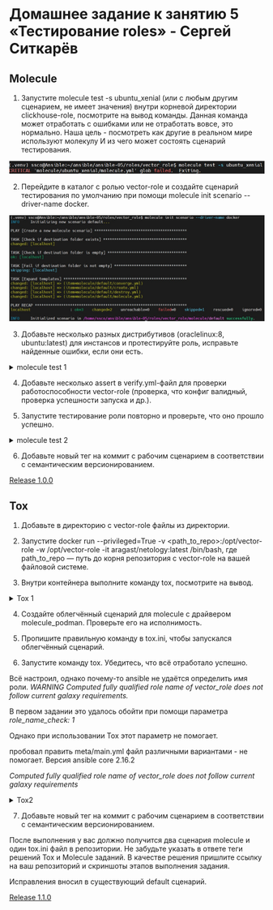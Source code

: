 # Домашнее задание к занятию 5 «Тестирование roles» - Сергей Ситкарёв

## Molecule

1. Запустите molecule test -s ubuntu_xenial (или с любым другим сценарием, не имеет значения) внутри корневой директории clickhouse-role, посмотрите на вывод команды. Данная команда может отработать с ошибками или не отработать вовсе, это нормально. Наша цель - посмотреть как другие в реальном мире используют молекулу И из чего может состоять сценарий тестирования.

![Задание1](https://github.com/SSitkarev/ansible-05/blob/main/img/1.jpg)

2. Перейдите в каталог с ролью vector-role и создайте сценарий тестирования по умолчанию при помощи molecule init scenario --driver-name docker.

![Задание2](https://github.com/SSitkarev/ansible-05/blob/main/img/2.jpg)

3. Добавьте несколько разных дистрибутивов (oraclelinux:8, ubuntu:latest) для инстансов и протестируйте роль, исправьте найденные ошибки, если они есть.

<details>
  <summary>molecule test 1</summary>

(.venv) ssco@Ansible:~/ansible/ansible-05/roles/vector_role$ molecule test
WARNING  The scenario config file ('/home/ssco/ansible/ansible-05/roles/vector_role/molecule/default/molecule.yml') has been modified since the scenario was created. If recent changes are important, reset the scenario with 'molecule destroy' to clean up created items or 'molecule reset' to clear current configuration.
WARNING  Driver docker does not provide a schema.
INFO     default scenario test matrix: dependency, cleanup, destroy, syntax, create, prepare, converge, idempotence, side_effect, verify, cleanup, destroy
INFO     Performing prerun with role_name_check=1...
WARNING  Computed fully qualified role name of vector_role does not follow current galaxy requirements.
Please edit meta/main.yml and assure we can correctly determine full role name:

galaxy_info:
role_name: my_name  # if absent directory name hosting role is used instead
namespace: my_galaxy_namespace  # if absent, author is used instead

Namespace: https://galaxy.ansible.com/docs/contributing/namespaces.html#galaxy-namespace-limitations
Role: https://galaxy.ansible.com/docs/contributing/creating_role.html#role-names

As an alternative, you can add 'role-name' to either skip_list or warn_list.

INFO     Running default > dependency
WARNING  Skipping, missing the requirements file.
WARNING  Skipping, missing the requirements file.
INFO     Running default > cleanup
WARNING  Skipping, cleanup playbook not configured.
INFO     Running default > destroy
INFO     Sanity checks: 'docker'

PLAY [Destroy] *****************************************************************

TASK [Populate instance config] ************************************************
ok: [localhost]

TASK [Dump instance config] ****************************************************
skipping: [localhost]

PLAY RECAP *********************************************************************
localhost                  : ok=1    changed=0    unreachable=0    failed=0    skipped=1    rescued=0    ignored=0

INFO     Running default > syntax

playbook: /home/ssco/ansible/ansible-05/roles/vector_role/molecule/default/converge.yml
INFO     Running default > create

PLAY [Create] ******************************************************************

TASK [Populate instance config dict] *******************************************
skipping: [localhost]

TASK [Convert instance config dict to a list] **********************************
skipping: [localhost]

TASK [Dump instance config] ****************************************************
skipping: [localhost]

PLAY RECAP *********************************************************************
localhost                  : ok=0    changed=0    unreachable=0    failed=0    skipped=3    rescued=0    ignored=0

INFO     Running default > prepare
WARNING  Skipping, prepare playbook not configured.
INFO     Running default > converge

PLAY [Converge] ****************************************************************

TASK [Replace this task with one that validates your content] ******************
ok: [oraclelinux] => {
    "msg": "This is the effective test"
}
ok: [ubuntu:latest] => {
    "msg": "This is the effective test"
}

PLAY RECAP *********************************************************************
oraclelinux                : ok=1    changed=0    unreachable=0    failed=0    skipped=0    rescued=0    ignored=0
ubuntu:latest              : ok=1    changed=0    unreachable=0    failed=0    skipped=0    rescued=0    ignored=0

INFO     Running default > idempotence

PLAY [Converge] ****************************************************************

TASK [Replace this task with one that validates your content] ******************
ok: [oraclelinux] => {
    "msg": "This is the effective test"
}
ok: [ubuntu:latest] => {
    "msg": "This is the effective test"
}

PLAY RECAP *********************************************************************
oraclelinux                : ok=1    changed=0    unreachable=0    failed=0    skipped=0    rescued=0    ignored=0
ubuntu:latest              : ok=1    changed=0    unreachable=0    failed=0    skipped=0    rescued=0    ignored=0

INFO     Idempotence completed successfully.
INFO     Running default > side_effect
WARNING  Skipping, side effect playbook not configured.
INFO     Running default > verify
INFO     Running Ansible Verifier
WARNING  Skipping, verify action has no playbook.
INFO     Verifier completed successfully.
INFO     Running default > cleanup
WARNING  Skipping, cleanup playbook not configured.
INFO     Running default > destroy

PLAY [Destroy] *****************************************************************

TASK [Populate instance config] ************************************************
ok: [localhost]

TASK [Dump instance config] ****************************************************
skipping: [localhost]

PLAY RECAP *********************************************************************
localhost                  : ok=1    changed=0    unreachable=0    failed=0    skipped=1    rescued=0    ignored=0

INFO     Pruning extra files from scenario ephemeral directory

</details>

4. Добавьте несколько assert в verify.yml-файл для проверки работоспособности vector-role (проверка, что конфиг валидный, проверка успешности запуска и др.).

5. Запустите тестирование роли повторно и проверьте, что оно прошло успешно.

<details>
  <summary>molecule test 2</summary>
  
(.venv) ssco@Ansible:~/ansible/ansible-05/roles/vector_role$ molecule test
WARNING  Driver docker does not provide a schema.
INFO     default scenario test matrix: dependency, cleanup, destroy, syntax, create, prepare, converge, idempotence, side_effect, verify, cleanup, destroy
INFO     Performing prerun with role_name_check=1...
WARNING  Computed fully qualified role name of vector_role does not follow current galaxy requirements.
Please edit meta/main.yml and assure we can correctly determine full role name:

galaxy_info:
role_name: my_name  # if absent directory name hosting role is used instead
namespace: my_galaxy_namespace  # if absent, author is used instead

Namespace: https://galaxy.ansible.com/docs/contributing/namespaces.html#galaxy-namespace-limitations
Role: https://galaxy.ansible.com/docs/contributing/creating_role.html#role-names

As an alternative, you can add 'role-name' to either skip_list or warn_list.

INFO     Running default > dependency
WARNING  Skipping, missing the requirements file.
WARNING  Skipping, missing the requirements file.
INFO     Running default > cleanup
WARNING  Skipping, cleanup playbook not configured.
INFO     Running default > destroy
INFO     Sanity checks: 'docker'

PLAY [Destroy] *****************************************************************

TASK [Populate instance config] ************************************************
ok: [localhost]

TASK [Dump instance config] ****************************************************
skipping: [localhost]

PLAY RECAP *********************************************************************
localhost                  : ok=1    changed=0    unreachable=0    failed=0    skipped=1    rescued=0    ignored=0

INFO     Running default > syntax

playbook: /home/ssco/ansible/ansible-05/roles/vector_role/molecule/default/converge.yml
INFO     Running default > create

PLAY [Create] ******************************************************************

TASK [Populate instance config dict] *******************************************
skipping: [localhost]

TASK [Convert instance config dict to a list] **********************************
skipping: [localhost]

TASK [Dump instance config] ****************************************************
skipping: [localhost]

PLAY RECAP *********************************************************************
localhost                  : ok=0    changed=0    unreachable=0    failed=0    skipped=3    rescued=0    ignored=0

INFO     Running default > prepare
WARNING  Skipping, prepare playbook not configured.
INFO     Running default > converge

PLAY [Converge] ****************************************************************

TASK [Replace this task with one that validates your content] ******************
ok: [oraclelinux] => {
    "msg": "This is the effective test"
}
ok: [ubuntu:latest] => {
    "msg": "This is the effective test"
}

PLAY RECAP *********************************************************************
oraclelinux                : ok=1    changed=0    unreachable=0    failed=0    skipped=0    rescued=0    ignored=0
ubuntu:latest              : ok=1    changed=0    unreachable=0    failed=0    skipped=0    rescued=0    ignored=0

INFO     Running default > idempotence

PLAY [Converge] ****************************************************************

TASK [Replace this task with one that validates your content] ******************
ok: [oraclelinux] => {
    "msg": "This is the effective test"
}
ok: [ubuntu:latest] => {
    "msg": "This is the effective test"
}

PLAY RECAP *********************************************************************
oraclelinux                : ok=1    changed=0    unreachable=0    failed=0    skipped=0    rescued=0    ignored=0
ubuntu:latest              : ok=1    changed=0    unreachable=0    failed=0    skipped=0    rescued=0    ignored=0

INFO     Idempotence completed successfully.
INFO     Running default > side_effect
WARNING  Skipping, side effect playbook not configured.
INFO     Running default > verify
INFO     Running Ansible Verifier
WARNING  Skipping, verify action has no playbook.
INFO     Verifier completed successfully.
INFO     Running default > cleanup
WARNING  Skipping, cleanup playbook not configured.
INFO     Running default > destroy

PLAY [Destroy] *****************************************************************

TASK [Populate instance config] ************************************************
ok: [localhost]

TASK [Dump instance config] ****************************************************
skipping: [localhost]

PLAY RECAP *********************************************************************
localhost                  : ok=1    changed=0    unreachable=0    failed=0    skipped=1    rescued=0    ignored=0

INFO     Pruning extra files from scenario ephemeral directory

</details>

6. Добавьте новый тег на коммит с рабочим сценарием в соответствии с семантическим версионированием.

[Release 1.0.0](https://github.com/SSitkarev/vector_role/tree/1.0.0)

## Tox

1. Добавьте в директорию с vector-role файлы из директории.

2. Запустите docker run --privileged=True -v <path_to_repo>:/opt/vector-role -w /opt/vector-role -it aragast/netology:latest /bin/bash, где path_to_repo — путь до корня репозитория с vector-role на вашей файловой системе.

3. Внутри контейнера выполните команду tox, посмотрите на вывод.

<details>
  <summary>Tox 1</summary>
  
(.venv) ssco@Ansible:~/ansible/ansible-05/roles/vector_role$ docker run --privileged=True -v ~/ansible/ansible-05/roles/vector_role:/opt/vector-role -w /opt/vector-role -it aragast/netology:latest /bin/bash
[root@dd2bc7efc31c vector-role]# tox
py37-ansible210 create: /opt/vector-role/.tox/py37-ansible210
py37-ansible210 installdeps: -rtox-requirements.txt, ansible<3.0
py37-ansible210 installed: ansible==2.10.7,ansible-base==2.10.17,ansible-compat==1.0.0,arrow==1.2.3,bcrypt==4.1.2,binaryornot==0.4.4,cached-property==1.5.2,Cerberus==1.3.5,certifi==2023.11.17,cffi==1.15.1,chardet==5.2.0,charset-normalizer==3.3.2,click==8.1.7,click-help-colors==0.9.4,cookiecutter==2.5.0,cryptography==42.0.0,distro==1.9.0,enrich==1.2.7,idna==3.6,importlib-metadata==6.7.0,Jinja2==3.1.3,jmespath==1.0.1,lxml==5.1.0,markdown-it-py==2.2.0,MarkupSafe==2.1.4,mdurl==0.1.2,molecule==3.6.1,molecule-podman==1.1.0,packaging==23.2,paramiko==2.12.0,pluggy==1.2.0,pycparser==2.21,Pygments==2.17.2,PyNaCl==1.5.0,python-dateutil==2.8.2,python-slugify==8.0.1,PyYAML==6.0.1,requests==2.31.0,rich==13.7.0,selinux==0.2.1,six==1.16.0,subprocess-tee==0.3.5,text-unidecode==1.3,typing_extensions==4.7.1,urllib3==2.0.7,zipp==3.15.0
py37-ansible210 run-test-pre: PYTHONHASHSEED='1575294448'
py37-ansible210 run-test: commands[0] | molecule test -s compatibility --destroy always
CRITICAL 'molecule/compatibility/molecule.yml' glob failed.  Exiting.
ERROR: InvocationError for command /opt/vector-role/.tox/py37-ansible210/bin/molecule test -s compatibility --destroy always (exited with code 1)
py37-ansible30 create: /opt/vector-role/.tox/py37-ansible30
py37-ansible30 installdeps: -rtox-requirements.txt, ansible<3.1
py37-ansible30 installed: ansible==3.0.0,ansible-base==2.10.17,ansible-compat==1.0.0,arrow==1.2.3,bcrypt==4.1.2,binaryornot==0.4.4,cached-property==1.5.2,Cerberus==1.3.5,certifi==2023.11.17,cffi==1.15.1,chardet==5.2.0,charset-normalizer==3.3.2,click==8.1.7,click-help-colors==0.9.4,cookiecutter==2.5.0,cryptography==42.0.0,distro==1.9.0,enrich==1.2.7,idna==3.6,importlib-metadata==6.7.0,Jinja2==3.1.3,jmespath==1.0.1,lxml==5.1.0,markdown-it-py==2.2.0,MarkupSafe==2.1.4,mdurl==0.1.2,molecule==3.6.1,molecule-podman==1.1.0,packaging==23.2,paramiko==2.12.0,pluggy==1.2.0,pycparser==2.21,Pygments==2.17.2,PyNaCl==1.5.0,python-dateutil==2.8.2,python-slugify==8.0.1,PyYAML==6.0.1,requests==2.31.0,rich==13.7.0,selinux==0.2.1,six==1.16.0,subprocess-tee==0.3.5,text-unidecode==1.3,typing_extensions==4.7.1,urllib3==2.0.7,zipp==3.15.0
py37-ansible30 run-test-pre: PYTHONHASHSEED='1575294448'
py37-ansible30 run-test: commands[0] | molecule test -s compatibility --destroy always
CRITICAL 'molecule/compatibility/molecule.yml' glob failed.  Exiting.
ERROR: InvocationError for command /opt/vector-role/.tox/py37-ansible30/bin/molecule test -s compatibility --destroy always (exited with code 1)
py39-ansible210 create: /opt/vector-role/.tox/py39-ansible210
py39-ansible210 installdeps: -rtox-requirements.txt, ansible<3.0
py39-ansible210 installed: ansible==2.10.7,ansible-base==2.10.17,ansible-compat==4.1.11,ansible-core==2.15.8,attrs==23.2.0,bracex==2.4,cffi==1.16.0,click==8.1.7,click-help-colors==0.9.4,cryptography==42.0.0,distro==1.9.0,enrich==1.2.7,importlib-resources==5.0.7,Jinja2==3.1.3,jmespath==1.0.1,jsonschema==4.21.1,jsonschema-specifications==2023.12.1,lxml==5.1.0,markdown-it-py==3.0.0,MarkupSafe==2.1.4,mdurl==0.1.2,molecule==6.0.3,molecule-podman==2.0.3,packaging==23.2,pluggy==1.3.0,pycparser==2.21,Pygments==2.17.2,PyYAML==6.0.1,referencing==0.32.1,resolvelib==1.0.1,rich==13.7.0,rpds-py==0.17.1,selinux==0.3.0,subprocess-tee==0.4.1,typing_extensions==4.9.0,wcmatch==8.5
py39-ansible210 run-test-pre: PYTHONHASHSEED='1575294448'
py39-ansible210 run-test: commands[0] | molecule test -s compatibility --destroy always
CRITICAL 'molecule/compatibility/molecule.yml' glob failed.  Exiting.
ERROR: InvocationError for command /opt/vector-role/.tox/py39-ansible210/bin/molecule test -s compatibility --destroy always (exited with code 1)
py39-ansible30 create: /opt/vector-role/.tox/py39-ansible30
py39-ansible30 installdeps: -rtox-requirements.txt, ansible<3.1
py39-ansible30 installed: ansible==3.0.0,ansible-base==2.10.17,ansible-compat==4.1.11,ansible-core==2.15.8,attrs==23.2.0,bracex==2.4,cffi==1.16.0,click==8.1.7,click-help-colors==0.9.4,cryptography==42.0.0,distro==1.9.0,enrich==1.2.7,importlib-resources==5.0.7,Jinja2==3.1.3,jmespath==1.0.1,jsonschema==4.21.1,jsonschema-specifications==2023.12.1,lxml==5.1.0,markdown-it-py==3.0.0,MarkupSafe==2.1.4,mdurl==0.1.2,molecule==6.0.3,molecule-podman==2.0.3,packaging==23.2,pluggy==1.3.0,pycparser==2.21,Pygments==2.17.2,PyYAML==6.0.1,referencing==0.32.1,resolvelib==1.0.1,rich==13.7.0,rpds-py==0.17.1,selinux==0.3.0,subprocess-tee==0.4.1,typing_extensions==4.9.0,wcmatch==8.5
py39-ansible30 run-test-pre: PYTHONHASHSEED='1575294448'
py39-ansible30 run-test: commands[0] | molecule test -s compatibility --destroy always
CRITICAL 'molecule/compatibility/molecule.yml' glob failed.  Exiting.
ERROR: InvocationError for command /opt/vector-role/.tox/py39-ansible30/bin/molecule test -s compatibility --destroy always (exited with code 1)
_______________________________________________________________________ summary ________________________________________________________________________
ERROR:   py37-ansible210: commands failed
ERROR:   py37-ansible30: commands failed
ERROR:   py39-ansible210: commands failed
ERROR:   py39-ansible30: commands failed
  
</details>  

4. Создайте облегчённый сценарий для molecule с драйвером molecule_podman. Проверьте его на исполнимость.

5. Пропишите правильную команду в tox.ini, чтобы запускался облегчённый сценарий.

6. Запустите команду tox. Убедитесь, что всё отработало успешно.

Всё настроил, однако почему-то ansible не удаётся определить имя роли.
_WARNING  Computed fully qualified role name of vector_role does not follow current galaxy requirements._

В первом задании это удалось обойти при помощи параметра _role_name_check: 1_

Однако при использовании Tox этот параметр не помогает.

пробовал править meta/main.yml файл различными вариантами - не помогает. Версия ansible core 2.16.2

_Computed fully qualified role name of vector_role does not follow current galaxy requirements_


<details>
  <summary>Tox2</summary>
  
(.venv) ssco@Ansible:~/ansible/ansible-05/roles/vector_role$ docker run --privileged=True -v ~/ansible/ansible-05/roles/vector_role:/opt/vector-role -w /opt/vector-role -it aragast/netology:latest /bin/bash
[root@ca6d28680071 vector-role]# tox
py37-ansible210 installed: ansible==2.10.7,ansible-base==2.10.17,ansible-compat==1.0.0,arrow==1.2.3,bcrypt==4.1.2,binaryornot==0.4.4,cached-property==1.5.2,Cerberus==1.3.5,certifi==2023.11.17,cffi==1.15.1,chardet==5.2.0,charset-normalizer==3.3.2,click==8.1.7,click-help-colors==0.9.4,cookiecutter==2.5.0,cryptography==42.0.0,distro==1.9.0,enrich==1.2.7,idna==3.6,importlib-metadata==6.7.0,Jinja2==3.1.3,jmespath==1.0.1,lxml==5.1.0,markdown-it-py==2.2.0,MarkupSafe==2.1.4,mdurl==0.1.2,molecule==3.6.1,molecule-podman==1.1.0,packaging==23.2,paramiko==2.12.0,pluggy==1.2.0,pycparser==2.21,Pygments==2.17.2,PyNaCl==1.5.0,python-dateutil==2.8.2,python-slugify==8.0.1,PyYAML==6.0.1,requests==2.31.0,rich==13.7.0,selinux==0.2.1,six==1.16.0,subprocess-tee==0.3.5,text-unidecode==1.3,typing_extensions==4.7.1,urllib3==2.0.7,zipp==3.15.0
py37-ansible210 run-test-pre: PYTHONHASHSEED='1669044436'
py37-ansible210 run-test: commands[0] | molecule test -s default --destroy always
INFO     default scenario test matrix: destroy, create, converge, destroy
INFO     Performing prerun...
INFO     Set ANSIBLE_LIBRARY=/root/.cache/ansible-compat/b984a4/modules:/root/.ansible/plugins/modules:/usr/share/ansible/plugins/modules
INFO     Set ANSIBLE_COLLECTIONS_PATH=/root/.cache/ansible-compat/b984a4/collections:/root/.ansible/collections:/usr/share/ansible/collections
INFO     Set ANSIBLE_ROLES_PATH=/root/.cache/ansible-compat/b984a4/roles:/root/.ansible/roles:/usr/share/ansible/roles:/etc/ansible/roles
ERROR    Computed fully qualified role name of vector_role does not follow current galaxy requirements.
Please edit meta/main.yml and assure we can correctly determine full role name:

galaxy_info:
role_name: my_name  # if absent directory name hosting role is used instead
namespace: my_galaxy_namespace  # if absent, author is used instead

Namespace: https://galaxy.ansible.com/docs/contributing/namespaces.html#galaxy-namespace-limitations
Role: https://galaxy.ansible.com/docs/contributing/creating_role.html#role-names

As an alternative, you can add 'role-name' to either skip_list or warn_list.

Traceback (most recent call last):
  File "/opt/vector-role/.tox/py37-ansible210/bin/molecule", line 8, in <module>
    sys.exit(main())
  File "/opt/vector-role/.tox/py37-ansible210/lib/python3.7/site-packages/click/core.py", line 1157, in __call__
    return self.main(*args, **kwargs)
  File "/opt/vector-role/.tox/py37-ansible210/lib/python3.7/site-packages/click/core.py", line 1078, in main
    rv = self.invoke(ctx)
  File "/opt/vector-role/.tox/py37-ansible210/lib/python3.7/site-packages/click/core.py", line 1688, in invoke
    return _process_result(sub_ctx.command.invoke(sub_ctx))
  File "/opt/vector-role/.tox/py37-ansible210/lib/python3.7/site-packages/click/core.py", line 1434, in invoke
    return ctx.invoke(self.callback, **ctx.params)
  File "/opt/vector-role/.tox/py37-ansible210/lib/python3.7/site-packages/click/core.py", line 783, in invoke
    return __callback(*args, **kwargs)
  File "/opt/vector-role/.tox/py37-ansible210/lib/python3.7/site-packages/click/decorators.py", line 33, in new_func
    return f(get_current_context(), *args, **kwargs)
  File "/opt/vector-role/.tox/py37-ansible210/lib/python3.7/site-packages/molecule/command/test.py", line 161, in test
    base.execute_cmdline_scenarios(scenario_name, args, command_args, ansible_args)
  File "/opt/vector-role/.tox/py37-ansible210/lib/python3.7/site-packages/molecule/command/base.py", line 111, in execute_cmdline_scenarios
    scenario.config.runtime.prepare_environment(install_local=True)
  File "/opt/vector-role/.tox/py37-ansible210/lib/python3.7/site-packages/ansible_compat/runtime.py", line 334, in prepare_environment
    self._install_galaxy_role(self.project_dir, ignore_errors=True)
  File "/opt/vector-role/.tox/py37-ansible210/lib/python3.7/site-packages/ansible_compat/runtime.py", line 478, in _install_galaxy_role
    raise InvalidPrerequisiteError(msg)
ansible_compat.errors.InvalidPrerequisiteError: Computed fully qualified role name of vector_role does not follow current galaxy requirements.
Please edit meta/main.yml and assure we can correctly determine full role name:

galaxy_info:
role_name: my_name  # if absent directory name hosting role is used instead
namespace: my_galaxy_namespace  # if absent, author is used instead

Namespace: https://galaxy.ansible.com/docs/contributing/namespaces.html#galaxy-namespace-limitations
Role: https://galaxy.ansible.com/docs/contributing/creating_role.html#role-names

As an alternative, you can add 'role-name' to either skip_list or warn_list.

ERROR: InvocationError for command /opt/vector-role/.tox/py37-ansible210/bin/molecule test -s default --destroy always (exited with code 1)
py37-ansible30 installed: ansible==3.0.0,ansible-base==2.10.17,ansible-compat==1.0.0,arrow==1.2.3,bcrypt==4.1.2,binaryornot==0.4.4,cached-property==1.5.2,Cerberus==1.3.5,certifi==2023.11.17,cffi==1.15.1,chardet==5.2.0,charset-normalizer==3.3.2,click==8.1.7,click-help-colors==0.9.4,cookiecutter==2.5.0,cryptography==42.0.0,distro==1.9.0,enrich==1.2.7,idna==3.6,importlib-metadata==6.7.0,Jinja2==3.1.3,jmespath==1.0.1,lxml==5.1.0,markdown-it-py==2.2.0,MarkupSafe==2.1.4,mdurl==0.1.2,molecule==3.6.1,molecule-podman==1.1.0,packaging==23.2,paramiko==2.12.0,pluggy==1.2.0,pycparser==2.21,Pygments==2.17.2,PyNaCl==1.5.0,python-dateutil==2.8.2,python-slugify==8.0.1,PyYAML==6.0.1,requests==2.31.0,rich==13.7.0,selinux==0.2.1,six==1.16.0,subprocess-tee==0.3.5,text-unidecode==1.3,typing_extensions==4.7.1,urllib3==2.0.7,zipp==3.15.0
py37-ansible30 run-test-pre: PYTHONHASHSEED='1669044436'
py37-ansible30 run-test: commands[0] | molecule test -s default --destroy always
INFO     default scenario test matrix: destroy, create, converge, destroy
INFO     Performing prerun...
INFO     Set ANSIBLE_LIBRARY=/root/.cache/ansible-compat/b984a4/modules:/root/.ansible/plugins/modules:/usr/share/ansible/plugins/modules
INFO     Set ANSIBLE_COLLECTIONS_PATH=/root/.cache/ansible-compat/b984a4/collections:/root/.ansible/collections:/usr/share/ansible/collections
INFO     Set ANSIBLE_ROLES_PATH=/root/.cache/ansible-compat/b984a4/roles:/root/.ansible/roles:/usr/share/ansible/roles:/etc/ansible/roles
ERROR    Computed fully qualified role name of vector_role does not follow current galaxy requirements.
Please edit meta/main.yml and assure we can correctly determine full role name:

galaxy_info:
role_name: my_name  # if absent directory name hosting role is used instead
namespace: my_galaxy_namespace  # if absent, author is used instead

Namespace: https://galaxy.ansible.com/docs/contributing/namespaces.html#galaxy-namespace-limitations
Role: https://galaxy.ansible.com/docs/contributing/creating_role.html#role-names

As an alternative, you can add 'role-name' to either skip_list or warn_list.

Traceback (most recent call last):
  File "/opt/vector-role/.tox/py37-ansible30/bin/molecule", line 8, in <module>
    sys.exit(main())
  File "/opt/vector-role/.tox/py37-ansible30/lib/python3.7/site-packages/click/core.py", line 1157, in __call__
    return self.main(*args, **kwargs)
  File "/opt/vector-role/.tox/py37-ansible30/lib/python3.7/site-packages/click/core.py", line 1078, in main
    rv = self.invoke(ctx)
  File "/opt/vector-role/.tox/py37-ansible30/lib/python3.7/site-packages/click/core.py", line 1688, in invoke
    return _process_result(sub_ctx.command.invoke(sub_ctx))
  File "/opt/vector-role/.tox/py37-ansible30/lib/python3.7/site-packages/click/core.py", line 1434, in invoke
    return ctx.invoke(self.callback, **ctx.params)
  File "/opt/vector-role/.tox/py37-ansible30/lib/python3.7/site-packages/click/core.py", line 783, in invoke
    return __callback(*args, **kwargs)
  File "/opt/vector-role/.tox/py37-ansible30/lib/python3.7/site-packages/click/decorators.py", line 33, in new_func
    return f(get_current_context(), *args, **kwargs)
  File "/opt/vector-role/.tox/py37-ansible30/lib/python3.7/site-packages/molecule/command/test.py", line 161, in test
    base.execute_cmdline_scenarios(scenario_name, args, command_args, ansible_args)
  File "/opt/vector-role/.tox/py37-ansible30/lib/python3.7/site-packages/molecule/command/base.py", line 111, in execute_cmdline_scenarios
    scenario.config.runtime.prepare_environment(install_local=True)
  File "/opt/vector-role/.tox/py37-ansible30/lib/python3.7/site-packages/ansible_compat/runtime.py", line 334, in prepare_environment
    self._install_galaxy_role(self.project_dir, ignore_errors=True)
  File "/opt/vector-role/.tox/py37-ansible30/lib/python3.7/site-packages/ansible_compat/runtime.py", line 478, in _install_galaxy_role
    raise InvalidPrerequisiteError(msg)
ansible_compat.errors.InvalidPrerequisiteError: Computed fully qualified role name of vector_role does not follow current galaxy requirements.
Please edit meta/main.yml and assure we can correctly determine full role name:

galaxy_info:
role_name: my_name  # if absent directory name hosting role is used instead
namespace: my_galaxy_namespace  # if absent, author is used instead

Namespace: https://galaxy.ansible.com/docs/contributing/namespaces.html#galaxy-namespace-limitations
Role: https://galaxy.ansible.com/docs/contributing/creating_role.html#role-names

As an alternative, you can add 'role-name' to either skip_list or warn_list.

ERROR: InvocationError for command /opt/vector-role/.tox/py37-ansible30/bin/molecule test -s default --destroy always (exited with code 1)
py39-ansible210 installed: ansible==2.10.7,ansible-base==2.10.17,ansible-compat==4.1.11,ansible-core==2.15.8,attrs==23.2.0,bracex==2.4,cffi==1.16.0,click==8.1.7,click-help-colors==0.9.4,cryptography==42.0.0,distro==1.9.0,enrich==1.2.7,importlib-resources==5.0.7,Jinja2==3.1.3,jmespath==1.0.1,jsonschema==4.21.1,jsonschema-specifications==2023.12.1,lxml==5.1.0,markdown-it-py==3.0.0,MarkupSafe==2.1.4,mdurl==0.1.2,molecule==6.0.3,molecule-podman==2.0.3,packaging==23.2,pluggy==1.3.0,pycparser==2.21,Pygments==2.17.2,PyYAML==6.0.1,referencing==0.32.1,resolvelib==1.0.1,rich==13.7.0,rpds-py==0.17.1,selinux==0.3.0,subprocess-tee==0.4.1,typing_extensions==4.9.0,wcmatch==8.5
py39-ansible210 run-test-pre: PYTHONHASHSEED='1669044436'
py39-ansible210 run-test: commands[0] | molecule test -s default --destroy always
WARNING  Driver podman does not provide a schema.
INFO     default scenario test matrix: destroy, create, converge, destroy
INFO     Performing prerun with role_name_check=1...
WARNING  Computed fully qualified role name of vector_role does not follow current galaxy requirements.
Please edit meta/main.yml and assure we can correctly determine full role name:

galaxy_info:
role_name: my_name  # if absent directory name hosting role is used instead
namespace: my_galaxy_namespace  # if absent, author is used instead

Namespace: https://galaxy.ansible.com/docs/contributing/namespaces.html#galaxy-namespace-limitations
Role: https://galaxy.ansible.com/docs/contributing/creating_role.html#role-names

As an alternative, you can add 'role-name' to either skip_list or warn_list.

ERROR    CompletedProcess(args=['ansible-galaxy', 'collection', 'list', '--format=json'], returncode=250, stdout='the full traceback was:\n\nTraceback (most recent call last):\n  File "/opt/vector-role/.tox/py39-ansible210/bin/ansible-galaxy", line 92, in <module>\n    mycli = getattr(__import__("ansible.cli.%s" % sub, fromlist=), myclass)\n  File "/opt/vector-role/.tox/py39-ansible210/lib/python3.9/site-packages/ansible/cli/galaxy.py", line 24, in <module>\n    from ansible.galaxy.collection import (\n  File "/opt/vector-role/.tox/py39-ansible210/lib/python3.9/site-packages/ansible/galaxy/collection/__init__.py", line 90, in <module>\n    from ansible.galaxy.collection.concrete_artifact_manager import (\n  File "/opt/vector-role/.tox/py39-ansible210/lib/python3.9/site-packages/ansible/galaxy/collection/concrete_artifact_manager.py", line 30, in <module>\n    from ansible.galaxy.api import should_retry_error\nImportError: cannot import name \'should_retry_error\' from \'ansible.galaxy.api\' (/opt/vector-role/.tox/py39-ansible210/lib/python3.9/site-packages/ansible/galaxy/api.py)\n', stderr="ERROR! Unexpected Exception, this is probably a bug: cannot import name 'should_retry_error' from 'ansible.galaxy.api' (/opt/vector-role/.tox/py39-ansible210/lib/python3.9/site-packages/ansible/galaxy/api.py)\n")
Traceback (most recent call last):
  File "/opt/vector-role/.tox/py39-ansible210/bin/molecule", line 8, in <module>
    sys.exit(main())
  File "/opt/vector-role/.tox/py39-ansible210/lib/python3.9/site-packages/click/core.py", line 1157, in __call__
    return self.main(*args, **kwargs)
  File "/opt/vector-role/.tox/py39-ansible210/lib/python3.9/site-packages/click/core.py", line 1078, in main
    rv = self.invoke(ctx)
  File "/opt/vector-role/.tox/py39-ansible210/lib/python3.9/site-packages/click/core.py", line 1688, in invoke
    return _process_result(sub_ctx.command.invoke(sub_ctx))
  File "/opt/vector-role/.tox/py39-ansible210/lib/python3.9/site-packages/click/core.py", line 1434, in invoke
    return ctx.invoke(self.callback, **ctx.params)
  File "/opt/vector-role/.tox/py39-ansible210/lib/python3.9/site-packages/click/core.py", line 783, in invoke
    return __callback(*args, **kwargs)
  File "/opt/vector-role/.tox/py39-ansible210/lib/python3.9/site-packages/click/decorators.py", line 33, in new_func
    return f(get_current_context(), *args, **kwargs)
  File "/opt/vector-role/.tox/py39-ansible210/lib/python3.9/site-packages/molecule/command/test.py", line 113, in test
    base.execute_cmdline_scenarios(scenario_name, args, command_args, ansible_args)
  File "/opt/vector-role/.tox/py39-ansible210/lib/python3.9/site-packages/molecule/command/base.py", line 113, in execute_cmdline_scenarios
    scenario.config.runtime.prepare_environment(
  File "/opt/vector-role/.tox/py39-ansible210/lib/python3.9/site-packages/ansible_compat/runtime.py", line 684, in prepare_environment
    self.load_collections()
  File "/opt/vector-role/.tox/py39-ansible210/lib/python3.9/site-packages/ansible_compat/runtime.py", line 285, in load_collections
    raise RuntimeError(msg)
RuntimeError: Unable to list collections: CompletedProcess(args=['ansible-galaxy', 'collection', 'list', '--format=json'], returncode=250, stdout='the full traceback was:\n\nTraceback (most recent call last):\n  File "/opt/vector-role/.tox/py39-ansible210/bin/ansible-galaxy", line 92, in <module>\n    mycli = getattr(__import__("ansible.cli.%s" % sub, fromlist=[myclass]), myclass)\n  File "/opt/vector-role/.tox/py39-ansible210/lib/python3.9/site-packages/ansible/cli/galaxy.py", line 24, in <module>\n    from ansible.galaxy.collection import (\n  File "/opt/vector-role/.tox/py39-ansible210/lib/python3.9/site-packages/ansible/galaxy/collection/__init__.py", line 90, in <module>\n    from ansible.galaxy.collection.concrete_artifact_manager import (\n  File "/opt/vector-role/.tox/py39-ansible210/lib/python3.9/site-packages/ansible/galaxy/collection/concrete_artifact_manager.py", line 30, in <module>\n    from ansible.galaxy.api import should_retry_error\nImportError: cannot import name \'should_retry_error\' from \'ansible.galaxy.api\' (/opt/vector-role/.tox/py39-ansible210/lib/python3.9/site-packages/ansible/galaxy/api.py)\n', stderr="ERROR! Unexpected Exception, this is probably a bug: cannot import name 'should_retry_error' from 'ansible.galaxy.api' (/opt/vector-role/.tox/py39-ansible210/lib/python3.9/site-packages/ansible/galaxy/api.py)\n")
ERROR: InvocationError for command /opt/vector-role/.tox/py39-ansible210/bin/molecule test -s default --destroy always (exited with code 1)
py39-ansible30 installed: ansible==3.0.0,ansible-base==2.10.17,ansible-compat==4.1.11,ansible-core==2.15.8,attrs==23.2.0,bracex==2.4,cffi==1.16.0,click==8.1.7,click-help-colors==0.9.4,cryptography==42.0.0,distro==1.9.0,enrich==1.2.7,importlib-resources==5.0.7,Jinja2==3.1.3,jmespath==1.0.1,jsonschema==4.21.1,jsonschema-specifications==2023.12.1,lxml==5.1.0,markdown-it-py==3.0.0,MarkupSafe==2.1.4,mdurl==0.1.2,molecule==6.0.3,molecule-podman==2.0.3,packaging==23.2,pluggy==1.3.0,pycparser==2.21,Pygments==2.17.2,PyYAML==6.0.1,referencing==0.32.1,resolvelib==1.0.1,rich==13.7.0,rpds-py==0.17.1,selinux==0.3.0,subprocess-tee==0.4.1,typing_extensions==4.9.0,wcmatch==8.5
py39-ansible30 run-test-pre: PYTHONHASHSEED='1669044436'
py39-ansible30 run-test: commands[0] | molecule test -s default --destroy always
WARNING  Driver podman does not provide a schema.
INFO     default scenario test matrix: destroy, create, converge, destroy
INFO     Performing prerun with role_name_check=1...
WARNING  Computed fully qualified role name of vector_role does not follow current galaxy requirements.
Please edit meta/main.yml and assure we can correctly determine full role name:

galaxy_info:
role_name: my_name  # if absent directory name hosting role is used instead
namespace: my_galaxy_namespace  # if absent, author is used instead

Namespace: https://galaxy.ansible.com/docs/contributing/namespaces.html#galaxy-namespace-limitations
Role: https://galaxy.ansible.com/docs/contributing/creating_role.html#role-names

As an alternative, you can add 'role-name' to either skip_list or warn_list.

ERROR    CompletedProcess(args=['ansible-galaxy', 'collection', 'list', '--format=json'], returncode=250, stdout='the full traceback was:\n\nTraceback (most recent call last):\n  File "/opt/vector-role/.tox/py39-ansible30/bin/ansible-galaxy", line 92, in <module>\n    mycli = getattr(__import__("ansible.cli.%s" % sub, fromlist=), myclass)\n  File "/opt/vector-role/.tox/py39-ansible30/lib/python3.9/site-packages/ansible/cli/galaxy.py", line 24, in <module>\n    from ansible.galaxy.collection import (\n  File "/opt/vector-role/.tox/py39-ansible30/lib/python3.9/site-packages/ansible/galaxy/collection/__init__.py", line 90, in <module>\n    from ansible.galaxy.collection.concrete_artifact_manager import (\n  File "/opt/vector-role/.tox/py39-ansible30/lib/python3.9/site-packages/ansible/galaxy/collection/concrete_artifact_manager.py", line 30, in <module>\n    from ansible.galaxy.api import should_retry_error\nImportError: cannot import name \'should_retry_error\' from \'ansible.galaxy.api\' (/opt/vector-role/.tox/py39-ansible30/lib/python3.9/site-packages/ansible/galaxy/api.py)\n', stderr="ERROR! Unexpected Exception, this is probably a bug: cannot import name 'should_retry_error' from 'ansible.galaxy.api' (/opt/vector-role/.tox/py39-ansible30/lib/python3.9/site-packages/ansible/galaxy/api.py)\n")
Traceback (most recent call last):
  File "/opt/vector-role/.tox/py39-ansible30/bin/molecule", line 8, in <module>
    sys.exit(main())
  File "/opt/vector-role/.tox/py39-ansible30/lib/python3.9/site-packages/click/core.py", line 1157, in __call__
    return self.main(*args, **kwargs)
  File "/opt/vector-role/.tox/py39-ansible30/lib/python3.9/site-packages/click/core.py", line 1078, in main
    rv = self.invoke(ctx)
  File "/opt/vector-role/.tox/py39-ansible30/lib/python3.9/site-packages/click/core.py", line 1688, in invoke
    return _process_result(sub_ctx.command.invoke(sub_ctx))
  File "/opt/vector-role/.tox/py39-ansible30/lib/python3.9/site-packages/click/core.py", line 1434, in invoke
    return ctx.invoke(self.callback, **ctx.params)
  File "/opt/vector-role/.tox/py39-ansible30/lib/python3.9/site-packages/click/core.py", line 783, in invoke
    return __callback(*args, **kwargs)
  File "/opt/vector-role/.tox/py39-ansible30/lib/python3.9/site-packages/click/decorators.py", line 33, in new_func
    return f(get_current_context(), *args, **kwargs)
  File "/opt/vector-role/.tox/py39-ansible30/lib/python3.9/site-packages/molecule/command/test.py", line 113, in test
    base.execute_cmdline_scenarios(scenario_name, args, command_args, ansible_args)
  File "/opt/vector-role/.tox/py39-ansible30/lib/python3.9/site-packages/molecule/command/base.py", line 113, in execute_cmdline_scenarios
    scenario.config.runtime.prepare_environment(
  File "/opt/vector-role/.tox/py39-ansible30/lib/python3.9/site-packages/ansible_compat/runtime.py", line 684, in prepare_environment
    self.load_collections()
  File "/opt/vector-role/.tox/py39-ansible30/lib/python3.9/site-packages/ansible_compat/runtime.py", line 285, in load_collections
    raise RuntimeError(msg)
RuntimeError: Unable to list collections: CompletedProcess(args=['ansible-galaxy', 'collection', 'list', '--format=json'], returncode=250, stdout='the full traceback was:\n\nTraceback (most recent call last):\n  File "/opt/vector-role/.tox/py39-ansible30/bin/ansible-galaxy", line 92, in <module>\n    mycli = getattr(__import__("ansible.cli.%s" % sub, fromlist=[myclass]), myclass)\n  File "/opt/vector-role/.tox/py39-ansible30/lib/python3.9/site-packages/ansible/cli/galaxy.py", line 24, in <module>\n    from ansible.galaxy.collection import (\n  File "/opt/vector-role/.tox/py39-ansible30/lib/python3.9/site-packages/ansible/galaxy/collection/__init__.py", line 90, in <module>\n    from ansible.galaxy.collection.concrete_artifact_manager import (\n  File "/opt/vector-role/.tox/py39-ansible30/lib/python3.9/site-packages/ansible/galaxy/collection/concrete_artifact_manager.py", line 30, in <module>\n    from ansible.galaxy.api import should_retry_error\nImportError: cannot import name \'should_retry_error\' from \'ansible.galaxy.api\' (/opt/vector-role/.tox/py39-ansible30/lib/python3.9/site-packages/ansible/galaxy/api.py)\n', stderr="ERROR! Unexpected Exception, this is probably a bug: cannot import name 'should_retry_error' from 'ansible.galaxy.api' (/opt/vector-role/.tox/py39-ansible30/lib/python3.9/site-packages/ansible/galaxy/api.py)\n")
ERROR: InvocationError for command /opt/vector-role/.tox/py39-ansible30/bin/molecule test -s default --destroy always (exited with code 1)
_______________________________________________________________________ summary ________________________________________________________________________
ERROR:   py37-ansible210: commands failed
ERROR:   py37-ansible30: commands failed
ERROR:   py39-ansible210: commands failed
ERROR:   py39-ansible30: commands failed

</details> 

7. Добавьте новый тег на коммит с рабочим сценарием в соответствии с семантическим версионированием.

После выполнения у вас должно получится два сценария molecule и один tox.ini файл в репозитории. Не забудьте указать в ответе теги решений Tox и Molecule заданий. В качестве решения пришлите ссылку на ваш репозиторий и скриншоты этапов выполнения задания.

Исправления вносил в существующий default сценарий. 

[Release 1.1.0](https://github.com/SSitkarev/vector_role/tree/1.1.0)